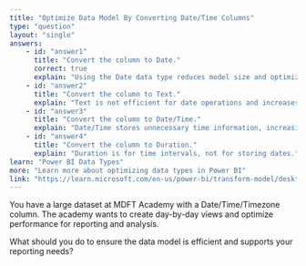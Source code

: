```yaml
---
title: "Optimize Data Model By Converting Date/Time Columns"
type: "question"
layout: "single"
answers:
    - id: "answer1"
      title: "Convert the column to Date."
      correct: true
      explain: "Using the Date data type reduces model size and optimizes performance when only the date is needed."
    - id: "answer2"
      title: "Convert the column to Text."
      explain: "Text is not efficient for date operations and increases storage requirements."
    - id: "answer3"
      title: "Convert the column to Date/Time."
      explain: "Date/Time stores unnecessary time information, increasing model size."
    - id: "answer4"
      title: "Convert the column to Duration."
      explain: "Duration is for time intervals, not for storing dates."
learn: "Power BI Data Types"
more: "Learn more about optimizing data types in Power BI"
link: "https://learn.microsoft.com/en-us/power-bi/transform-model/desktop-data-types"
---
```

You have a large dataset at MDFT Academy with a Date/Time/Timezone column. The academy wants to create day-by-day views and optimize performance for reporting and analysis.

What should you do to ensure the data model is efficient and supports your reporting needs?
